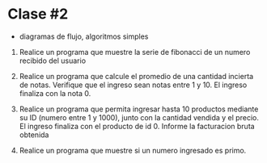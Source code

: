 # Clase #2

* diagramas de flujo, algoritmos simples

1) Realice un programa que muestre la serie de fibonacci de un numero recibido del usuario 

2) Realice un programa que calcule el promedio de una cantidad incierta de notas. 
Verifique que el ingreso sean notas entre 1 y 10. El ingreso finaliza con la nota 0. 

3) Realice un programa que permita ingresar hasta 10 productos mediante 
su ID (numero entre 1 y 1000), junto con la cantidad vendida y el precio. 
El ingreso finaliza con el producto de id 0. Informe la facturacion bruta obtenida 

4) Realice un programa que muestre si un numero ingresado es primo.


